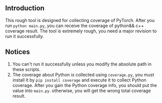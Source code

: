 ## Introduction

This rough tool is designed for collecting coverage of PyTorch.  After you run `python main.py`, you can receive the coverage of python&& c++ coverage result. The tool is extremely rough, you need a major revision to run it successfully.



## Notices

1. You can't run it successfully unless you modify the absolute path in these scripts.
2. The coverage about Python is collected using `coverage.py`, you must install it by  `pip install coverage`  and execute it to collect Python coverage. After you gain the Python coverage info, you should put the value into `main.py`. otherwise, you will get the wrong total coverage result.

